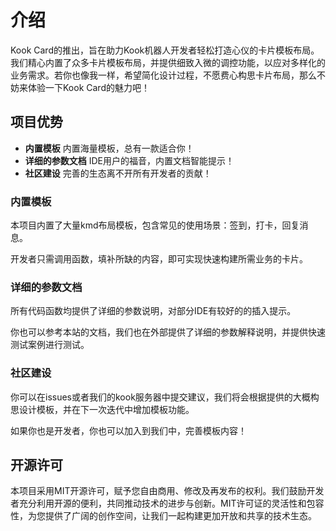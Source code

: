 # 介绍

Kook Card的推出，旨在助力Kook机器人开发者轻松打造心仪的卡片模板布局。我们精心内置了众多卡片模板布局，并提供细致入微的调控功能，以应对多样化的业务需求。若你也像我一样，希望简化设计过程，不愿费心构思卡片布局，那么不妨来体验一下Kook Card的魅力吧！

## 项目优势

- **内置模板** 内置海量模板，总有一款适合你！
- **详细的参数文档** IDE用户的福音，内置文档智能提示！
- **社区建设** 完善的生态离不开所有开发者的贡献！

### 内置模板

本项目内置了大量kmd布局模板，包含常见的使用场景：签到，打卡，回复消息。

开发者只需调用函数，填补所缺的内容，即可实现快速构建所需业务的卡片。


### 详细的参数文档

所有代码函数均提供了详细的参数说明，对部分IDE有较好的的插入提示。

你也可以参考本站的文档，我们也在外部提供了详细的参数解释说明，并提供快速测试案例进行测试。

### 社区建设

你可以在issues或者我们的kook服务器中提交建议，我们将会根据提供的大概构思设计模板，并在下一次迭代中增加模板功能。

如果你也是开发者，你也可以加入到我们中，完善模板内容！


## 开源许可

本项目采用MIT开源许可，赋予您自由商用、修改及再发布的权利。我们鼓励开发者充分利用开源的便利，共同推动技术的进步与创新。MIT许可证的灵活性和包容性，为您提供了广阔的创作空间，让我们一起构建更加开放和共享的技术生态。
